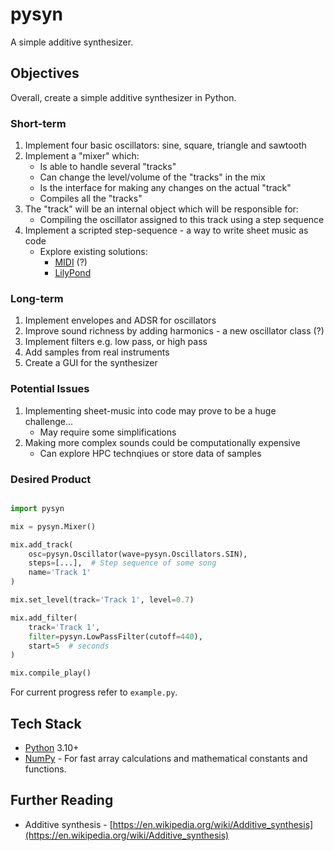 # pysyn

A simple additive synthesizer.

## Objectives

Overall, create a simple additive synthesizer in Python.

### Short-term

1. Implement four basic oscillators: sine, square, triangle and sawtooth
2. Implement a "mixer" which:
    - Is able to handle several "tracks"
    - Can change the level/volume of the "tracks" in the mix
    - Is the interface for making any changes on the actual "track"
    - Compiles all the "tracks"
3. The "track" will be an internal object which will be responsible for:
    - Compiling the oscillator assigned to this track using a step sequence
4. Implement a scripted step-sequence - a way to write sheet music as code
    - Explore existing solutions:
        - [MIDI](https://en.wikipedia.org/wiki/MIDI) (?)
        - [LilyPond](https://lilypond.org/)

### Long-term

1. Implement envelopes and ADSR for oscillators
2. Improve sound richness by adding harmonics - a new oscillator class (?)
3. Implement filters e.g. low pass, or high pass
4. Add samples from real instruments
5. Create a GUI for the synthesizer

### Potential Issues

1. Implementing sheet-music into code may prove to be a huge challenge...
    - May require some simplifications
2. Making more complex sounds could be computationally expensive
    - Can explore HPC technqiues or store data of samples

### Desired Product

```python

import pysyn

mix = pysyn.Mixer()

mix.add_track(
    osc=pysyn.Oscillator(wave=pysyn.Oscillators.SIN),
    steps=[...],  # Step sequence of some song
    name='Track 1'
)

mix.set_level(track='Track 1', level=0.7)

mix.add_filter(
    track='Track 1',
    filter=pysyn.LowPassFilter(cutoff=440),
    start=5  # seconds
)

mix.compile_play()

```

For current progress refer to `example.py`.

## Tech Stack

- [Python](https://www.python.org/) 3.10+
- [NumPy](https://numpy.org/) - For fast array calculations and mathematical constants and functions.

## Further Reading

- Additive synthesis - [https://en.wikipedia.org/wiki/Additive_synthesis](https://en.wikipedia.org/wiki/Additive_synthesis)
